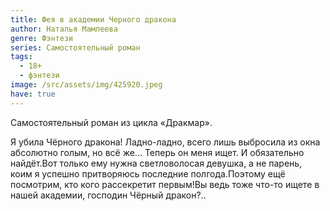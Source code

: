 ```yaml
---
title: Фея в академии Черного дракона
author: Наталья Мамлеева
genre: Фэнтези
series: Самостоятельный роман
tags:
  - 18+
  - фэнтези
image: /src/assets/img/425920.jpeg
have: true
---
```

Самостоятельный роман из цикла «Дракмар».

Я убила Чёрного дракона! Ладно-ладно, всего лишь выбросила из окна абсолютно голым, но всё же... Теперь он меня ищет. И обязательно найдёт.Вот только ему нужна светловолосая девушка, а не парень, коим я успешно притворяюсь последние полгода.Поэтому ещё посмотрим, кто кого рассекретит первым!Вы ведь тоже что-то ищете в нашей академии, господин Чёрный дракон?..
